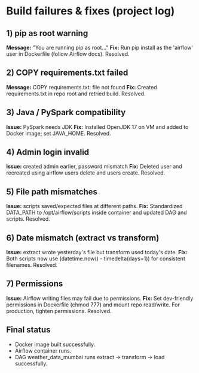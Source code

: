 
# Build failures & fixes (project log)

## 1) pip as root warning
**Message:** "You are running pip as root..."
**Fix:** Run pip install as the 'airflow' user in Dockerfile (follow Airflow docs). Resolved.

## 2) COPY requirements.txt failed
**Message:** COPY requirements.txt: file not found
**Fix:** Created requirements.txt in repo root and retried build. Resolved.

## 3) Java / PySpark compatibility
**Issue:** PySpark needs JDK
**Fix:** Installed OpenJDK 17 on VM and added to Docker image; set JAVA_HOME. Resolved.

## 4) Admin login invalid
**Issue:** created admin earlier, password mismatch
**Fix:** Deleted user and recreated using airflow users delete and users create. Resolved.

## 5) File path mismatches
**Issue:** scripts saved/expected files at different paths.
**Fix:** Standardized DATA_PATH to /opt/airflow/scripts inside container and updated DAG and scripts. Resolved.

## 6) Date mismatch (extract vs transform)
**Issue:** extract wrote yesterday's file but transform used today's date.
**Fix:** Both scripts now use (datetime.now() - timedelta(days=1)) for consistent filenames. Resolved.

## 7) Permissions
**Issue:** Airflow writing files may fail due to permissions.
**Fix:** Set dev-friendly permissions in Dockerfile (chmod 777) and mount repo read/write. For production, tighten permissions. Resolved.

## Final status
- Docker image built successfully.
- Airflow container runs.
- DAG weather_data_mumbai runs extract → transform → load successfully.
  
